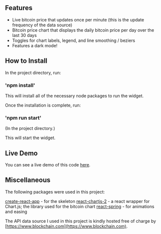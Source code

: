 ## Features

* Live bitcoin price that updates once per minute (this is the update frequency of the data source)
* Bitcoin price chart that displays the daily bitcoin price per day over the last 30 days
* Toggles for chart labels, legend, and line smoothing / beziers
* Features a dark mode!

## How to Install

In the project directory, run:

### 'npm install'

This will install all of the necessary node packages to run the widget.

Once the installation is complete, run:

### 'npm run start'

(In the project directory.)

This will start the widget.

## Live Demo

You can see a live demo of this code [here](https://alexdeakin.dev/bitcoin-widget-demo/).

## Miscellaneous

The following packages were used in this project:

[create-react-app](https://github.com/facebook/create-react-app) - for the skeleton
[react-chartjs-2](https://github.com/jerairrest/react-chartjs-2) - a react wrapper for Chart.js; the library used for the bitcoin chart
[react-spring](https://github.com/react-spring/react-spring) - for animations and easing

The API data source I used in this project is kindly hosted free of charge by [https://www.blockchain.com](https://www.blockchain.com).